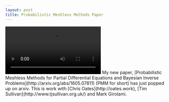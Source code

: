```yaml
---
layout: post
title: Probabilistic Meshless Methods Paper
---
```

<video autoplay loop>
	<source src="{{site.baseurl}}/images/natural_vid.mp4">
	Your browser does not support the video tag :-(
</video>	
My new paper, [Probabilistic Meshless Methods for Partial Differential Equations and Bayesian Inverse Problems](http://arxiv.org/abs/1605.07811) (PMM for short) has just popped up on arxiv. This is work with [Chris Oates](http://oates.work), [Tim Sullivan](http://www.tjsullivan.org.uk/) and Mark Girolami. 